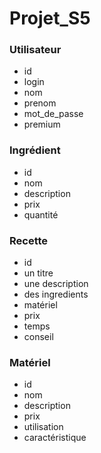 # Projet_S5

### Utilisateur

- id
- login
- nom
- prenom
- mot_de_passe
- premium


### Ingrédient

- id 
- nom
- description
- prix
- quantité

### Recette

- id
- un titre 
- une description
- des ingredients 
- matériel
- prix
- temps
- conseil

### Matériel

- id
- nom
- description
- prix
- utilisation
- caractéristique